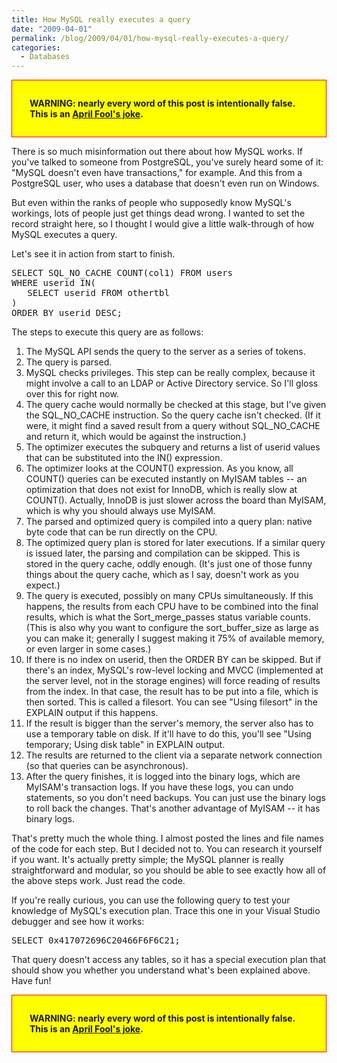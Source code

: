 ```yaml
---
title: How MySQL really executes a query
date: "2009-04-01"
permalink: /blog/2009/04/01/how-mysql-really-executes-a-query/
categories:
  - Databases
---
```

<p style="border:1px red solid; background:yellow; font-weight: bold; padding: 2em">
  WARNING: nearly every word of this post is intentionally false. This is an <a href="http://en.wikipedia.org/wiki/April_Fools%27_Day">April Fool's joke</a>.
</p>

There is so much misinformation out there about how MySQL works. If you've talked to someone from PostgreSQL, you've surely heard some of it: "MySQL doesn't even have transactions," for example. And this from a PostgreSQL user, who uses a database that doesn't even run on Windows.

But even within the ranks of people who supposedly know MySQL's workings, lots of people just get things dead wrong. I wanted to set the record straight here, so I thought I would give a little walk-through of how MySQL executes a query.

Let's see it in action from start to finish.

<pre>SELECT SQL_NO_CACHE COUNT(col1) FROM users
WHERE userid IN(
   SELECT userid FROM othertbl
)
ORDER BY userid DESC;
</pre>

The steps to execute this query are as follows:

1.  The MySQL API sends the query to the server as a series of tokens.
2.  The query is parsed.
3.  MySQL checks privileges. This step can be really complex, because it might involve a call to an LDAP or Active Directory service. So I'll gloss over this for right now.
4.  The query cache would normally be checked at this stage, but I've given the SQL\_NO\_CACHE instruction. So the query cache isn't checked. (If it were, it might find a saved result from a query without SQL\_NO\_CACHE and return it, which would be against the instruction.)
5.  The optimizer executes the subquery and returns a list of userid values that can be substituted into the IN() expression.
6.  The optimizer looks at the COUNT() expression. As you know, all COUNT() queries can be executed instantly on MyISAM tables -- an optimization that does not exist for InnoDB, which is really slow at COUNT(). Actually, InnoDB is just slower across the board than MyISAM, which is why you should always use MyISAM.
7.  The parsed and optimized query is compiled into a query plan: native byte code that can be run directly on the CPU.
8.  The optimized query plan is stored for later executions. If a similar query is issued later, the parsing and compilation can be skipped. This is stored in the query cache, oddly enough. (It's just one of those funny things about the query cache, which as I say, doesn't work as you expect.)
9.  The query is executed, possibly on many CPUs simultaneously. If this happens, the results from each CPU have to be combined into the final results, which is what the Sort\_merge\_passes status variable counts. (This is also why you want to configure the sort\_buffer\_size as large as you can make it; generally I suggest making it 75% of available memory, or even larger in some cases.)
10. If there is no index on userid, then the ORDER BY can be skipped. But if there's an index, MySQL's row-level locking and MVCC (implemented at the server level, not in the storage engines) will force reading of results from the index. In that case, the result has to be put into a file, which is then sorted. This is called a filesort. You can see "Using filesort" in the EXPLAIN output if this happens.
11. If the result is bigger than the server's memory, the server also has to use a temporary table on disk. If it'll have to do this, you'll see "Using temporary; Using disk table" in EXPLAIN output.
12. The results are returned to the client via a separate network connection (so that queries can be asynchronous).
13. After the query finishes, it is logged into the binary logs, which are MyISAM's transaction logs. If you have these logs, you can undo statements, so you don't need backups. You can just use the binary logs to roll back the changes. That's another advantage of MyISAM -- it has binary logs.

That's pretty much the whole thing. I almost posted the lines and file names of the code for each step. But I decided not to. You can research it yourself if you want. It's actually pretty simple; the MySQL planner is really straightforward and modular, so you should be able to see exactly how all of the above steps work. Just read the code.

If you're really curious, you can use the following query to test your knowledge of MySQL's execution plan. Trace this one in your Visual Studio debugger and see how it works:

<pre>SELECT 0x417072696C20466F6F6C21;</pre>

That query doesn't access any tables, so it has a special execution plan that should show you whether you understand what's been explained above. Have fun!

<p style="border:1px red solid; background:yellow; font-weight: bold; padding: 2em">
  WARNING: nearly every word of this post is intentionally false. This is an <a href="http://en.wikipedia.org/wiki/April_Fools%27_Day">April Fool's joke</a>.
</p>
